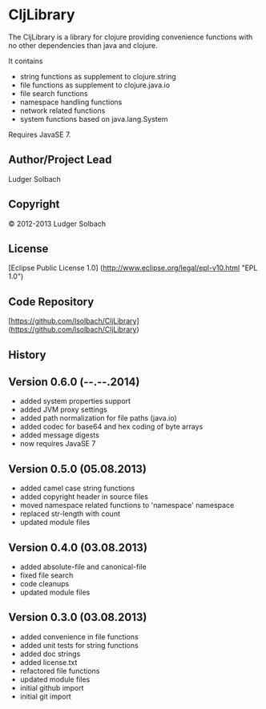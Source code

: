 CljLibrary
==========
The CljLibrary is a library for clojure providing convenience functions with no other dependencies than java and clojure.

It contains
* string functions as supplement to clojure.string
* file functions as supplement to clojure.java.io
* file search functions
* namespace handling functions
* network related functions
* system functions based on java.lang.System

Requires JavaSE 7.

Author/Project Lead
-------------------
Ludger Solbach

Copyright
---------
© 2012-2013 Ludger Solbach

License
-------
[Eclipse Public License 1.0] (http://www.eclipse.org/legal/epl-v10.html "EPL 1.0")

Code Repository
---------------
[https://github.com/lsolbach/CljLibrary] (https://github.com/lsolbach/CljLibrary)

History
-------

Version 0.6.0 (--.--.2014)
--------------------------
* added system properties support
* added JVM proxy settings
* added path normalization for file paths (java.io)
* added codec for base64 and hex coding of byte arrays
* added message digests
* now requires JavaSE 7

Version 0.5.0 (05.08.2013)
--------------------------
* added camel case string functions
* added copyright header in source files
* moved namespace related functions to 'namespace' namespace
* replaced str-length with count
* updated module files

Version 0.4.0 (03.08.2013)
--------------------------
* added absolute-file and canonical-file
* fixed file search
* code cleanups
* updated module files

Version 0.3.0 (03.08.2013)
--------------------------
* added convenience in file functions
* added unit tests for string functions
* added doc strings
* added license.txt
* refactored file functions
* updated module files
* initial github import
* initial git import
